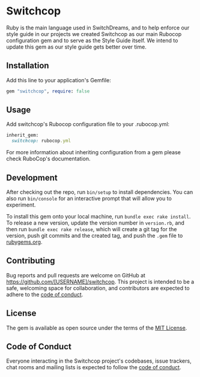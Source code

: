 # Switchcop

Ruby is the main language used in SwitchDreams, and to help enforce our style guide in our projects we created Switchcop as our main Rubocop configuration gem and to serve as the Style Guide itself. We intend to update this gem as our style guide gets better over time.

## Installation

Add this line to your application's Gemfile:

```ruby
gem "switchcop", require: false
```

## Usage

Add switchcop's Rubocop configuration file to your .rubocop.yml:

```ruby
inherit_gem:
  switchcop: rubocop.yml
```

For more information about inheriting configuration from a gem please check RuboCop's documentation.

## Development

After checking out the repo, run `bin/setup` to install dependencies. You can also run `bin/console` for an interactive prompt that will allow you to experiment.

To install this gem onto your local machine, run `bundle exec rake install`. To release a new version, update the version number in `version.rb`, and then run `bundle exec rake release`, which will create a git tag for the version, push git commits and the created tag, and push the `.gem` file to [rubygems.org](https://rubygems.org).

## Contributing

Bug reports and pull requests are welcome on GitHub at https://github.com/[USERNAME]/switchcop. This project is intended to be a safe, welcoming space for collaboration, and contributors are expected to adhere to the [code of conduct](https://github.com/[USERNAME]/switchcop/blob/master/CODE_OF_CONDUCT.md).

## License

The gem is available as open source under the terms of the [MIT License](https://opensource.org/licenses/MIT).

## Code of Conduct

Everyone interacting in the Switchcop project's codebases, issue trackers, chat rooms and mailing lists is expected to follow the [code of conduct](https://github.com/[USERNAME]/switchcop/blob/master/CODE_OF_CONDUCT.md).
